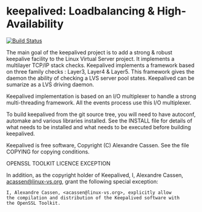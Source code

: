 keepalived: Loadbalancing & High-Availability
=============================================

[![Build Status](https://travis-ci.org/acassen/keepalived.svg?branch=master)](https://travis-ci.org/acassen/keepalived)

The main goal of the keepalived project is to add a strong & robust
keepalive facility to the Linux Virtual Server project.
It implements a multilayer TCP/IP stack checks. Keepalived implements
a framework based on three family checks : Layer3, Layer4 & Layer5.
This framework gives the daemon the ability of checking a LVS server
pool states. Keepalived can be sumarize as a LVS driving daemon.

Keepalived implementation is based on an I/O multiplexer to handle a
strong multi-threading framework. All the events process use this I/O
multiplexer.

To build keepalived from the git source tree, you will need to have
autoconf, automake and various libraries installed. See the INSTALL
file for details of what needs to be installed and what needs to be
executed before building keepalived.

Keepalived is free software, Copyright (C) Alexandre Cassen.
See the file COPYING for copying conditions.

OPENSSL TOOLKIT LICENCE EXCEPTION

In addition, as the copyright holder of Keepalived,
I, Alexandre Cassen, <acassen@linux-vs.org>,
grant the following special exception:

	I, Alexandre Cassen, <acassen@linux-vs.org>, explicitly allow
	the compilation and distribution of the Keepalived software with
	the OpenSSL Toolkit.

